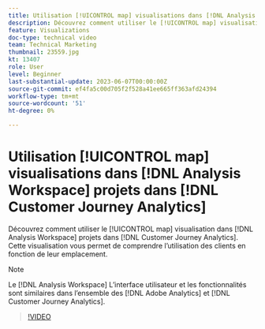 ```yaml
---
title: Utilisation [!UICONTROL map] visualisations dans [!DNL Analysis Workspace] projects
description: Découvrez comment utiliser le [!UICONTROL map] visualisation dans [!DNL Analysis Workspace] projets dans [!DNL Customer Journey Analytics].
feature: Visualizations
doc-type: technical video
team: Technical Marketing
thumbnail: 23559.jpg
kt: 13407
role: User
level: Beginner
last-substantial-update: 2023-06-07T00:00:00Z
source-git-commit: ef4fa5c00d705f2f528a41ee665ff363afd24394
workflow-type: tm+mt
source-wordcount: '51'
ht-degree: 0%

---
```


# Utilisation [!UICONTROL map] visualisations dans [!DNL Analysis Workspace] projets dans [!DNL Customer Journey Analytics]

Découvrez comment utiliser le [!UICONTROL map] visualisation dans [!DNL Analysis Workspace] projets dans [!DNL Customer Journey Analytics]. Cette visualisation vous permet de comprendre l’utilisation des clients en fonction de leur emplacement.

>[!NOTE]
>
>Le [!DNL Analysis Workspace] L’interface utilisateur et les fonctionnalités sont similaires dans l’ensemble des [!DNL Adobe Analytics] et [!DNL Customer Journey Analytics].

>[!VIDEO](https://video.tv.adobe.com/v/23559/?quality=12&learn=on)
